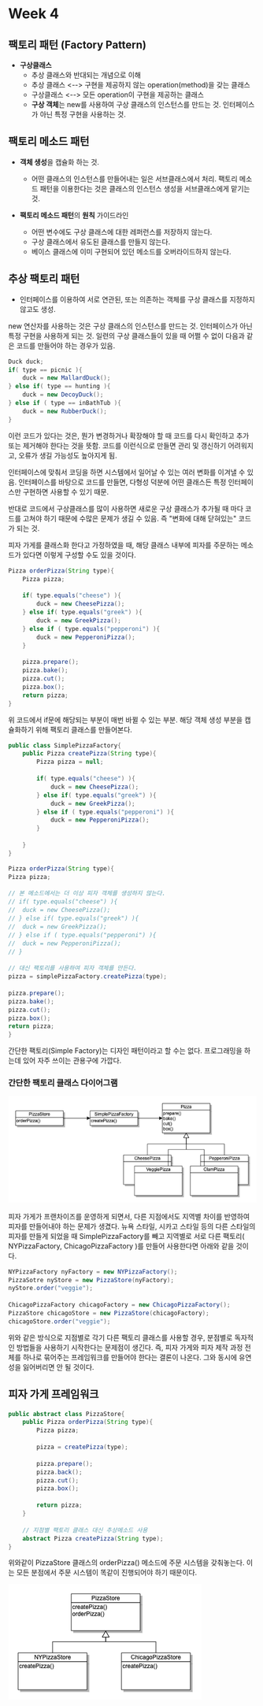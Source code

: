 # Week 4

## 팩토리 패턴 (Factory Pattern) 

* **구상클래스**
  * 추상 클래스와 반대되는 개념으로 이해
  * 추상 클래스 <--> 구현을 제공하지 않는 operation(method)을 갖는 클래스
  * 구상클래스 <--> 모든 operation이 구현을 제공하는 클래스
  * **구상 객체**는 new를 사용하여 구상 클래스의 인스턴스를 만드는 것. 인터페이스가 아닌 특정 구현을 사용하는 것.

## 팩토리 메소드 패턴
* **객체 생성**을 캡슐화 하는 것.
  * 어떤 클래스의 인스턴스를 만들어내는 일은 서브클래스에서 처리. 팩토리 메소드 패턴을 이용한다는 것은 클래스의 인스턴스 생성을 서브클래스에게 맡기는 것.
    
* **팩토리 메소드 패턴**의 **원칙** 가이드라인
  * 어떤 변수에도 구상 클래스에 대한 레퍼런스를 저장하지 않는다.
  * 구상 클래스에서 유도된 클래스를 만들지 않는다.
  * 베이스 클래스에 이미 구현되어 있던 메소드를 오버라이드하지 않는다.

## 추상 팩토리 패턴
* 인터페이스를 이용하여 서로 연관된, 또는 의존하는 객체를 구상 클래스를 지정하지 않고도 생성.
  
new 연산자를 사용하는 것은 구상 클래스의 인스턴스를 만드는 것. 인터페이스가 아닌 특정 구현을 사용하게 되는 것.
일련의 구상 클래스들이 있을 때 어쩔 수 없이 다음과 같은 코드를 만들어야 하는 경우가 있음.  


```JAVA
Duck duck;
if( type == picnic ){
    duck = new MallardDuck();
} else if( type == hunting ){
    duck = new DecoyDuck();
} else if ( type == inBathTub ){
    duck = new RubberDuck();
}
```
이런 코드가 있다는 것은, 뭔가 변경하거나 확장해야 할 때 코드를 다시 확인하고 추가 또는 제거해야 한다는 것을 뜻함.
코드를 이런식으로 만들면 관리 및 갱신하기 어려워지고, 오류가 생길 가능성도 높아지게 됨.

인터페이스에 맞춰서 코딩을 하면 시스템에서 일어날 수 있는 여러 변화를 이겨낼 수 있음. 인터페이스를 바탕으로 코드를 만들면, 다형성 덕분에 어떤 클래스든 특정 인터페이스만 구현하면 사용할 수 있기 때문.  
  
반대로 코드에서 구상클래스를 많이 사용하면 새로운 구상 클래스가 추가될 때 마다 코드를 고쳐야 하기 때문에 수많은 문제가 생길 수 있음. 즉 "변화에 대해 닫혀있는" 코드가 되는 것.

피자 가게를 클래스화 한다고 가정하였을 때, 해당 클래스 내부에 피자를 주문하는 메소드가 있다면 이렇게 구성할 수도 있을 것이다.

```JAVA
Pizza orderPizza(String type){
    Pizza pizza;
    
    if( type.equals("cheese") ){
        duck = new CheesePizza();
    } else if( type.equals("greek") ){
        duck = new GreekPizza();
    } else if ( type.equals("pepperoni") ){
        duck = new PepperoniPizza();
    }
    
    pizza.prepare();
    pizza.bake();
    pizza.cut();
    pizza.box();
    return pizza;
}
```
위 코드에서 if문에 해당되는 부분이 매번 바뀔 수 있는 부분. 해당 객체 생성 부분을 캡슐화하기 위해 팩토리 클래스를 만들어본다.

```JAVA
public class SimplePizzaFactory{
    public Pizza createPizza(String type){
        Pizza pizza = null;

        if( type.equals("cheese") ){
            duck = new CheesePizza();
        } else if( type.equals("greek") ){
            duck = new GreekPizza();
        } else if ( type.equals("pepperoni") ){
            duck = new PepperoniPizza();
        }

    }
}
```

```JAVA
Pizza orderPizza(String type){
Pizza pizza;

// 본 메소드에서는 더 이상 피자 객체를 생성하지 않는다.
// if( type.equals("cheese") ){
//  duck = new CheesePizza();
// } else if( type.equals("greek") ){
//  duck = new GreekPizza();
// } else if ( type.equals("pepperoni") ){
//  duck = new PepperoniPizza();
// }

// 대신 팩토리를 사용하여 피자 객체를 만든다.
pizza = simplePizzaFactory.createPizza(type);

pizza.prepare();
pizza.bake();
pizza.cut();
pizza.box();
return pizza;
}
```
간단한 팩토리(Simple Factory)는 디자인 패턴이라고 할 수는 없다. 프로그래밍을 하는데 있어 자주 쓰이는 관용구에 가깝다.

### 간단한 팩토리 클래스 다이어그램
![01](https://github.com/ohbokdong/DesignPatternStudy/blob/master/summary/img/week4_01.png)


피자 가게가 프랜차이즈를 운영하게 되면서, 다른 지점에서도 지역별 차이를 반영하여 피자를 만들어내야 하는 문제가 생겼다.
뉴욕 스타일, 시카고 스타일 등의 다른 스타일의 피자를 만들게 되었을 때  SimplePizzaFactory를 빼고 지역별로 서로 다른 팩토리( NYPizzaFactory, ChicagoPizzaFactory )를 만들어 사용한다면 아래와 같을 것이다.

```JAVA
NYPizzaFactory nyFactory = new NYPizzaFactory();
PizzaSotre nyStore = new PizzaStore(nyFactory);
nyStore.order("veggie");

ChicagoPizzaFactory chicagoFactory = new ChicagoPizzaFactory();
PizzaStore chicagoStore = new PizzaStore(chicagoFactory);
chicagoStore.order("veggie");
```

위와 같은 방식으로 지점별로 각기 다른 팩토리 클래스를 사용할 경우, 분점별로 독자적인 방법들을 사용하기 시작한다는 문제점이 생긴다. 즉, 피자 가게와 피자 제작 과정 전체를 하나로 묶어주는 프레임워크를 만들어야 한다는 결론이 나온다. 그와 동시에 유연성을 잃어버리면 안 될 것이다.

## 피자 가게 프레임워크
```JAVA
public abstract class PizzaStore{
    public Pizza orderPizza(String type){
        Pizza pizza;
        
        pizza = createPizza(type);
        
        pizza.prepare();
        pizza.back();
        pizza.cut();
        pizza.box();
        
        return pizza;
    }
    
    // 지점별 팩토리 클래스 대신 추상메소드 사용
    abstract Pizza createPizza(String type);
}
```

위와같이 PizzaStore 클래스의 orderPizza() 메소드에 주문 시스템을 갖춰놓는다. 이는 모든 분점에서 주문 시스템이 똑같이 진행되어야 하기 때문이다.

![02](https://github.com/ohbokdong/DesignPatternStudy/blob/master/summary/img/week4_02.png)
